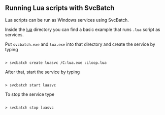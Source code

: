 ## Running Lua scripts with SvcBatch

Lua scripts can be run as Windows services using SvcBatch.

Inside the [lua](lua) directory you can find
a basic example that runs `.lua` script as services.

Put `svcbatch.exe` and `lua.exe` into that directory and create
the service by typing

```no-highlight

> svcbatch create luasvc /C:lua.exe :iloop.lua

```

After that, start the service by typing

```no-highlight

> svcbatch start luasvc

```

To stop the service type

```no-highlight

> svcbatch stop luasvc

```

